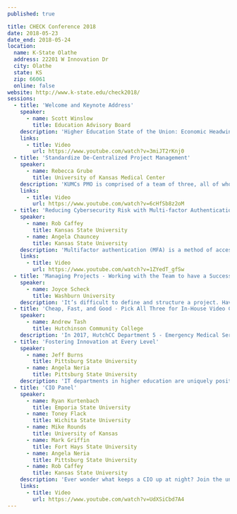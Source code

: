 ```yaml
---
published: true

title: CHECK Conference 2018
date: 2018-05-23
date_end: 2018-05-24
location:
  name: K-State Olathe
  address: 22201 W Innovation Dr
  city: Olathe
  state: KS
  zip: 66061
  online: false
website: http://www.k-state.edu/check2018/
sessions:
  - title: 'Welcome and Keynote Address'
    speaker:
      - name: Scott Winslow
        title: Education Advisory Board
    description: 'Higher Education State of the Union: Economic Headwinds and Campus Leaders’ Strategic Responses — The Existential Question: Can higher education continue as is? — Finding More Money: How higher education leaders are responding — IT 2020: What does this all mean for higher education IT?'
    links:
      - title: Video
        url: https://www.youtube.com/watch?v=3miJT2rKnj0
  - title: 'Standardize De-Centralized Project Management'
    speaker:
      - name: Rebecca Grube
        title: University of Kansas Medical Center
    description: 'KUMCs PMO is comprised of a team of three, all of whom are new to the PMO in 2017, and who primarily manage projects closely associated with Information Technology. Being new with new staff, I created a new PMO intranet website to communicate and advertise project management and business analysis services, including considerations pertaining to new project requests, to a wider audience at KUMC. By building relationships and providing transparency into what the PMO does, we increased our project intake by 60% in just six months. We currently manage 51 active projects in various departments, including Compliance, Facilities, Public Safety, and Research and in coordination with the University of Kansas Health System, with an average of 2.5 new project requests each week. At this rate, it is estimated that we could have up to 92 active and new projects at this time next year. With no funds to increase my staff in the near future, it is important that I find alternative means to help others innovate independently of the PMO. KUMC employs approximately 120 employees who function as Project Managers, and as such, I have created a Project Management Academy to instill project management best practices, provide guidance, share knowledge, and identify challenges and areas of need. It’s also important to help them recognize when they can be successful without the PMO and provide insight into what the PMO can do to help and when it’s beneficial, or even required, to contact us for assistance. I really focused on what I wish someone would have shared with me when I first started as a PM. Our first session happened on January 24, 2018 with 55 participants and based on the feedback I received, I consider it a success. Our next one is scheduled in April 2018.'
    links:
      - title: Video
        url: https://www.youtube.com/watch?v=6cHfSb8z2oM
  - title: 'Reducing Cybersecurity Risk with Multi-factor Authentication (MFA): Pilot Testing Duo at K-State'
    speaker:
      - name: Rob Caffey
        title: Kansas State University
      - name: Angela Chauncey
        title: Kansas State University
    description: 'Multifactor authentication (MFA) is a method of access control where an account holder must provide more than one piece of authentication  (e.g., withdrawing cash from an ATM requires an account card and a PIN). MFA increases security, reducing the ability of hackers and identity thieves to access data and computer systems. MFA also meets federal and state security requirements as well as operating standards for processes such as the Payment Card Industry(PCI). This presentation focuses on the approach and experiences for the expanded pilot of Duo, a multifactor authentication platform. Learn how we rolled out the solution over a period-of-time, measured progress and communicated with stakeholders. An overview of the project timeline and a look at successes and challenges will be shared.'
    links:
      - title: Video
        url: https://www.youtube.com/watch?v=1ZYedT_gfSw
  - title: 'Managing Projects - Working with the Team to have a Successful Project'
    speaker:
      - name: Joyce Scheck
        title: Washburn University
    description: 'It’s difficult to define and structure a project. Have you been asked to manage a project and wonder how to get a team to function/work together to accomplish the end result? Come learn tips and tricks to manage projects. It’s not all about you and your process as a Project Manager. It is all about you working with the team to devise a structure that works for your team.  We will walk through a technical project like a Red hat 7 operating system upgrade and what was involved to define project scope, task assignments, when to pull in subject-matter experts, deadlines, resources, testing and plan for the production hardware cut-over.'
  - title: 'Cheap, Fast, and Good - Pick All Three for In-House Video Content'
    speaker:
      - name: Andrew Tash
        title: Hutchinson Community College
    description: 'In 2017, HutchCC Department 5 - Emergency Medical Services instructor Jon Friesen created and implemented Light Board technology for his Canvas courses. Springboarding from this initiative, ITS and Online Education started exploring Light Board creation for use with other departments. The Digital Media Team has worked on building a Light Board from scratch documenting concerns for budget limitations, appropriate building materials, production (pre-production-post), and developing workflow for turn-key use and distributing recorded lectures for online or hybrid delivery. Learn how the lessons Hutchinson Community College uncovered can assist you in creating your own Light Board technology.'
  - title: 'Fostering Innovation at Every Level'
    speaker:
      - name: Jeff Burns
        title: Pittsburg State University
      - name: Angela Neria
        title: Pittsburg State University
    description: 'IT departments in higher education are uniquely positioned to be leaders in innovation within the field of information technology. So why do so many university IT departments get stuck in the past? Learn how one university fosters an innovative culture at every level of the IT organization. Outside threats continue to impact higher education as we know it. There are daily news articles questioning the value of higher education, condemning collegial traditions, and more. Fiscal concerns at the state and federal levels have left higher education scrambling to support legacy systems as well as attract and retain experienced and motivated IT professionals. To stay relevant in the ever-changing world that we live in, higher education must innovate.  Where better for that innovation cycle to begin than in higher education IT departments? Learn how Pittsburg State University in Pittsburg, KS made a simple choice to designate time and enthusiasm to the development of innovative ideas that support and extend the University's mission to “provide transformational experiences for its students and community”. A simplistic design of a professional development program for the IT department’s Implementation and Development Team that included buy-in at every level, soon led to an "innovation shift" for the entire department broadening to other sectors of campus! Today, the University’s IT Strategic plan consists of a goal focused on innovation. These endeavors are measurable in many ways, but in others they are not. And its those immeasurable characteristics that may be the most rewarding: motivation, cultivation of ideas, learning from failure, attitude and outlook on our future, a shift in thinking and problem solving, and much more. Join us to learn how one simple idea, lots of enthusiasm, and patient guidance from leaders (both likely and unlikely) led our IT department to a culture of innovation!'
  - title: 'CIO Panel'
    speaker:
      - name: Ryan Kurtenbach
        title: Emporia State University
      - name: Toney Flack
        title: Wichita State University
      - name: Mike Rounds
        title: University of Kansas
      - name: Mark Griffin
        title: Fort Hays State University
      - name: Angela Neria
        title: Pittsburg State University
      - name: Rob Caffey
        title: Kansas State University
    description: 'Ever wonder what keeps a CIO up at night? Join the university CIOs for an interactive Q&A on this and other questions.'
    links:
      - title: Video
        url: https://www.youtube.com/watch?v=UdXSiCbd7A4
---
```

